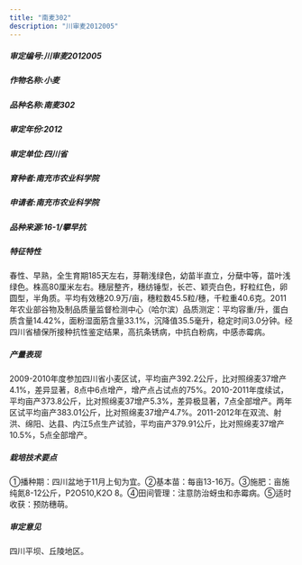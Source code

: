 ```yaml
---
title: "南麦302"
description: "川审麦2012005"
---
```

##### 审定编号:川审麦2012005

##### 作物名称:小麦

##### 品种名称:南麦302

##### 审定年份:2012

##### 审定单位:四川省

##### 育种者:南充市农业科学院

##### 申请者:南充市农业科学院

##### 品种来源:16-1/攀早抗

##### 特征特性
春性、早熟，全生育期185天左右，芽鞘浅绿色，幼苗半直立，分蘖中等，苗叶浅绿色。株高80厘米左右。穗层整齐，穗纺锤型，长芒、颖壳白色，籽粒红色，卵圆型，半角质。平均有效穗20.9万/亩，穗粒数45.5粒/穗，千粒重40.6克。2011年农业部谷物及制品质量监督检测中心（哈尔滨）品质测定：平均容重/升，蛋白质含量14.42%，面粉湿面筋含量33.1%，沉降值35.5毫升，稳定时间3.0分钟。经四川省植保所接种抗性鉴定结果，高抗条锈病，中抗白粉病，中感赤霉病。

##### 产量表现
2009-2010年度参加四川省小麦区试，平均亩产392.2公斤，比对照绵麦37增产4.1%，差异显著，8点中6点增产，增产点占试点的75%。2010-2011年度续试，平均亩产373.8公斤，比对照绵麦37增产5.3%，差异极显著，7点全部增产。两年区试平均亩产383.01公斤，比对照绵麦37增产4.7%。2011-2012年在双流、射洪、绵阳、达县、内江5点生产试验，平均亩产379.91公斤，比对照绵麦37增产10.5%，5点全部增产。

##### 栽培技术要点
①播种期：四川盆地于11月上旬为宜。②基本苗：每亩13-16万。③施肥：亩施纯氮8-12公斤，P2O510,K2O 8。④田间管理：注意防治蚜虫和赤霉病。⑤适时收获：预防穗萌。

##### 审定意见
四川平坝、丘陵地区。
